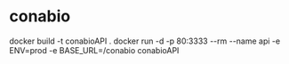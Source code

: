 # conabio

docker build -t conabioAPI .
docker run -d -p 80:3333 --rm --name api -e ENV=prod -e BASE_URL=/conabio conabioAPI
